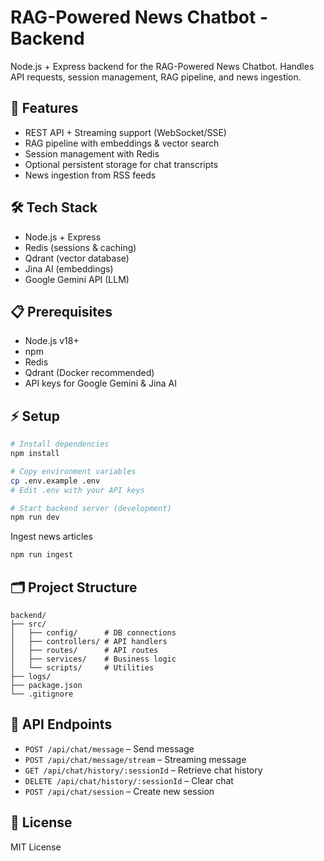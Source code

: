 # RAG-Powered News Chatbot - Backend

Node.js + Express backend for the RAG-Powered News Chatbot. Handles API requests, session management, RAG pipeline, and news ingestion.

## 🚀 Features

- REST API + Streaming support (WebSocket/SSE)
- RAG pipeline with embeddings & vector search
- Session management with Redis
- Optional persistent storage for chat transcripts
- News ingestion from RSS feeds

## 🛠 Tech Stack

- Node.js + Express
- Redis (sessions & caching)
- Qdrant (vector database)
- Jina AI (embeddings)
- Google Gemini API (LLM)

## 📋 Prerequisites

- Node.js v18+
- npm
- Redis
- Qdrant (Docker recommended)
- API keys for Google Gemini & Jina AI

## ⚡ Setup

```bash
# Install dependencies
npm install

# Copy environment variables
cp .env.example .env
# Edit .env with your API keys

# Start backend server (development)
npm run dev
```

Ingest news articles

```bash
npm run ingest
```

## 🗂 Project Structure

```
backend/
├── src/
│   ├── config/      # DB connections
│   ├── controllers/ # API handlers
│   ├── routes/      # API routes
│   ├── services/    # Business logic
│   └── scripts/     # Utilities
├── logs/
├── package.json
└── .gitignore
```

## 📡 API Endpoints

* `POST /api/chat/message` – Send message
* `POST /api/chat/message/stream` – Streaming message
* `GET /api/chat/history/:sessionId` – Retrieve chat history
* `DELETE /api/chat/history/:sessionId` – Clear chat
* `POST /api/chat/session` – Create new session

## 📄 License

MIT License
